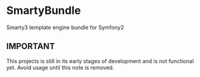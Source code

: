 SmartyBundle
============

Smarty3 template engine bundle for Symfony2

IMPORTANT
---------

This projects is still in its early stages of development and is not functional yet. Avoid usage until this note is removed.
